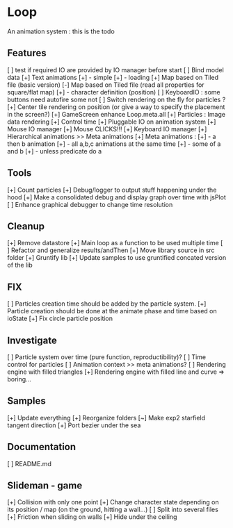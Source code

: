 # Loop
An animation system : this is the todo

## Features
 [ ] test if required IO are provided by IO manager before start
 [ ] Bind model data
 [+] Text animations 
 [+]  - simple
 [+]  - loading
 [+] Map based on Tiled file (basic version)
 [-] Map based on Tiled file (read all properties for square/flat map)
 [+]  - character definition (position)
 [ ] KeyboardIO : some buttons need autofire some not
 [ ] Switch rendering on the fly for particles ? 
 [+] Center tile rendering on position (or give a way to specify the placement in the screen?)
 [+] GameScreen enhance Loop.meta.all
 [+] Particles : Image data rendering
 [+] Control time
 [+] Pluggable IO on animation system
 [+] Mouse IO manager
 [+] Mouse CLICKS!!!
 [+] Keyboard IO manager
 [+] Hierarchical animations >> Meta animations
 [+] Meta animations : 
 [+]  - a then b animation
 [+]  - all a,b,c animations at the same time 
 [+]  - some of a and b
 [+]  - unless predicate do a

## Tools
 [+] Count particles 
 [+] Debug/logger to output stuff happening under the hood
 [+] Make a consolidated debug and display graph over time with jsPlot
 [ ] Enhance graphical debugger to change time resolution

## Cleanup 
 [+] Remove datastore
 [+] Main loop as a function to be used multiple time
 [ ] Refactor and generalize results/andThen
 [+] Move library source in src folder
 [+] Gruntify lib
 [+] Update samples to use gruntified concated version of the lib 

## FIX
 [ ] Particles creation time should be added by the particle system.
 [+] Particle creation should be done at the animate phase and time based on ioState
 [+] Fix circle particle position

## Investigate 
 [ ] Particle system over time (pure function, reproductibility)?
 [ ] Time control for particles
 [ ] Animation context >> meta animations?
 [ ] Rendering engine with filled triangles
 [+] Rendering engine with filled line and curve => boring...

## Samples 
 [+] Update everything
 [+] Reorganize folders
 [~] Make exp2 starfield tangent direction
 [+] Port bezier under the sea

## Documentation
 [ ] README.md

## Slideman - game 
 [+] Collision with only one point
 [+] Change character state depending on its position / map (on the ground, hitting a wall...)
 [ ] Split into several files
 [+] Friction when sliding on walls
 [+] Hide under the ceiling
